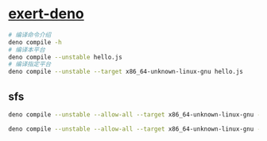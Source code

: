 # [exert-deno](https://github.com/chaosannals/exert-deno)

```bash
# 编译命令介绍
deno compile -h
# 编译本平台
deno compile --unstable hello.js
# 编译指定平台
deno compile --unstable --target x86_64-unknown-linux-gnu hello.js
```

## sfs

```bash
deno compile --unstable --allow-all --target x86_64-unknown-linux-gnu --output dist/sfs sfs.js

deno compile --unstable --allow-all --target x86_64-unknown-linux-gnu --output dist/rmlog rmlog.js
```
